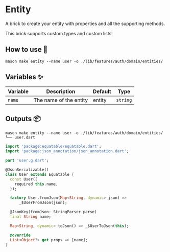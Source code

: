 # Entity

A brick to create your entity with properties and all the supporting methods.

This brick supports custom types and custom lists!

## How to use 🚀

```
mason make entity --name user -o ./lib/features/auth/domain/entities/
```

## Variables ✨

| Variable         | Description                      | Default | Type      |
| ---------------- | -------------------------------- | ------- | --------- |
| `name`     | The name of the entity            | entity   | `string`  |

## Outputs 📦

```
mason make entity --name user -o ./lib/features/auth/domain/entities/
└── user.dart
```

```dart
import 'package:equatable/equatable.dart';
import 'package:json_annotation/json_annotation.dart';

part 'user.g.dart';

@JsonSerializable()
class User extends Equatable {
  const User({
    required this.name,
  });

  factory User.fromJson(Map<String, dynamic> json) =>
      _$UserFromJson(json);

  @JsonKey(fromJson: StringParser.parse)
  final String name;

  Map<String, dynamic> toJson() => _$UserToJson(this);

  @override
  List<Object?> get props => [name];
}
```